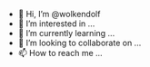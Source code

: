 - 👋 Hi, I’m @wolkendolf
- 👀 I’m interested in ...
- 🌱 I’m currently learning ...
- 💞️ I’m looking to collaborate on ...
- 📫 How to reach me ...

<!---
wolkendolf/wolkendolf is a ✨ special ✨ repository because its `README.md` (this file) appears on your GitHub profile.
You can click the Preview link to take a look at your changes.
--->
